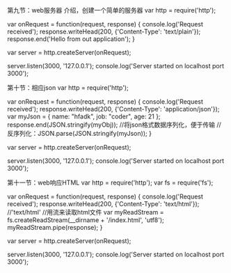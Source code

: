 第九节：web服务器 介绍，创建一个简单的服务器
var http = require('http');

var onRequest = function(request, response) {
    console.log('Request received');
    response.writeHead(200, {'Content-Type': 'text/plain'});
    response.end('Hello from out application');
}

var server = http.createServer(onRequest);

server.listen(3000, '127.0.0.1');
console.log('Server started on localhost port 3000');



第十节：相应json
var http = require('http');

var onRequest = function(request, response) {
    console.log('Request received');
    response.writeHead(200, {'Content-Type': 'application/json'});
    var myJson = {
        name: "hfadk",
        job: "coder",
        age: 21
    };
    response.end(JSON.stringify(myObj));    //将json格式数据序列化，便于传输
                                            //反序列化：JSON.parse(JSON.stringify(myJson));
}

var server = http.createServer(onRequest);

server.listen(3000, '127.0.0.1');
console.log('Server started on localhost port 3000');



第十一节：web响应HTML
var http = require('http');
var fs = require('fs');

var onRequest = function(request, response) {
    console.log('Request received');
    response.writeHead(200, {'Content-Type': 'text/html'});     //'text/html'
    //用流来读取html文件
    var myReadStream = fs.createReadStream(__dirname + '/index.html', 'utf8');
    myReadStream.pipe(response);
}

var server = http.createServer(onRequest);

server.listen(3000, '127.0.0.1');
console.log('Server started on localhost port 3000');
